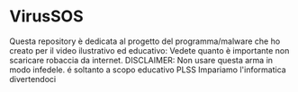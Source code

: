 # VirusSOS
Questa repository è dedicata al progetto del programma/malware che ho creato per il video ilustrativo ed educativo: Vedete quanto è importante non scaricare robaccia da internet.
DISCLAIMER: Non usare questa arma in modo infedele. é soltanto a scopo educativo PLSS
Impariamo l'informatica divertendoci
